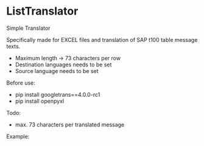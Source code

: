 # ListTranslator
Simple Translator

Specifically made for EXCEL files and translation of SAP t100 table message texts.
- Maximum length -> 73 characters per row
- Destination languages needs to be set
- Source language needs to be set

Before use:
- pip install googletrans==4.0.0-rc1
- pip install openpyxl

Todo:
- max. 73 characters per translated message

Example:
